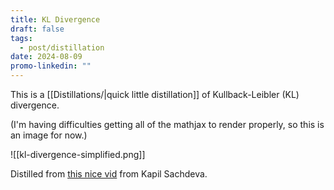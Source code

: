 ```yaml
---
title: KL Divergence
draft: false
tags:
  - post/distillation
date: 2024-08-09
promo-linkedin: ""
---
```

This is a [[Distillations/|quick little distillation]] of Kullback-Leibler (KL) divergence.

(I'm having difficulties getting all of the mathjax to render properly, so this is an image for now.)

![[kl-divergence-simplified.png]]

Distilled from [this nice vid](https://www.youtube.com/watch?v=9_eZHt2qJs4) from Kapil Sachdeva.
